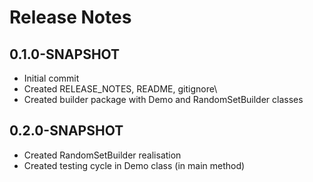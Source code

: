 # Release Notes

## 0.1.0-SNAPSHOT

* Initial commit
* Created RELEASE_NOTES, README, gitignore\
* Created builder package with Demo and RandomSetBuilder classes

## 0.2.0-SNAPSHOT

* Created RandomSetBuilder realisation
* Created testing cycle in Demo class (in main method)